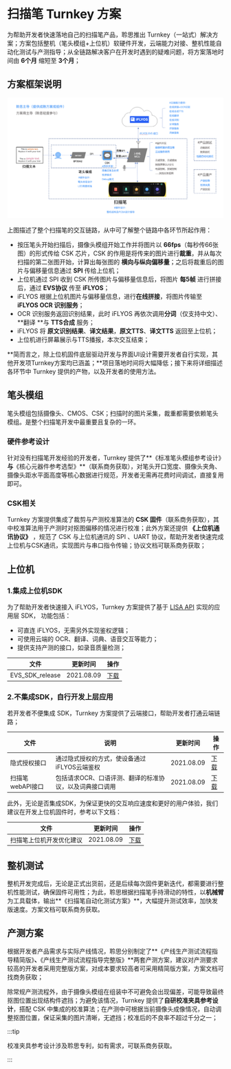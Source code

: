 # 扫描笔 Turnkey 方案

为帮助开发者快速落地自己的扫描笔产品，聆思推出 Turnkey（一站式）解决方案；方案包括整机（笔头模组+上位机）软硬件开发，云端能力对接、整机性能自动化测试与产测指导；从全链路解决客户在开发时遇到的疑难问题，将方案落地时间由 **6个月** 缩短至 **3个月**；



## 方案框架说明 

![](./files/frame.png)

上图描述了整个扫描笔的交互链路，从中可了解整个链路中各环节所起作用：

- 按压笔头开始扫描后，摄像头模组开始工作并将图片以 **66fps**（每秒传66张图）的形式传给 CSK 芯片，CSK 的作用是将传来的图片进行**裁重**，并从每次扫描的第二张图开始，计算出每张图的 **横向与纵向偏移量**；之后将裁重后的图片与偏移量信息通过 **SPI** 传给上位机；
- 上位机通过 SPI 收到 CSK 所传图片与偏移量信息后，将图片 **每5帧** 进行拼接后，通过 **EVS协议** 传至 **iFLYOS**；
- iFLYOS 根据上位机图片与偏移量信息，进行**在线拼接**，将图片传输至 **iFLYOS OCR 识别服务**；
- OCR 识别服务返回识别结果，此时 iFLYOS 再依次调用**分词**（仅支持中文）、**翻译 **与 **TTS合成** 服务；
- iFLYOS 将 **原文识别结果**、**译文结果**，**原文TTS**、**译文TTS** 返回至上位机；
- 上位机进行屏幕展示与TTS播报，本次交互结束；

**简而言之，除上位机固件底层驱动开发与界面UI设计需要开发者自行实现，其他开发项Turnkey方案均已涵盖；**项目落地时间将大幅降低；接下来将详细描述各环节中 Turnkey 提供的产物，以及开发者的使用方法。



## 笔头模组

笔头模组包括摄像头、CMOS、CSK；扫描时的图片采集，裁重都需要依赖笔头模组。是整个扫描笔开发中最重要且复杂的一环。

### 硬件参考设计

针对没有扫描笔开发经验的开发者，Turnkey 提供了**《标准笔头模组参考设计》**与**《核心元器件参考选型》**（联系商务获取），对笔头开口宽度、摄像头夹角、摄像头距水平面高度等核心数据进行规范，开发者无需再花费时间调试，直接复用即可。

### CSK相关

Turnkey 方案提供集成了裁剪与产测校准算法的 **CSK 固件**（联系商务获取），其中校准算法用于产测时对抠图偏移的情况进行校准；此外方案还提供 **《上位机通讯协议》**  ，规范了 CSK 与上位机通讯的 SPI 、UART 协议，帮助开发者快速完成上位机与CSK通讯，实现图片与串口指令传输；协议文档可联系商务获取；

 

## 上位机

### 1.集成上位机SDK

为了帮助开发者快速接入 iFLYOS，Turnkey 方案提供了基于 [LISA API](https://open.listenai.com/resource/open/doc_resource%2F%E6%89%AB%E6%8F%8F%E7%AC%94%2F%E4%B8%8A%E4%BD%8D%E6%9C%BA%2FLISA%20API%20%E5%8F%82%E8%80%83%E6%89%8B%E5%86%8CV1.3.pdf) 实现的应用层 SDK， 功能包括：

- 可直连 iFLYOS，无需另外实现鉴权逻辑；
- 可使用云端的 OCR、翻译、词典、语音交互等能力；
- 提供支持产测的接口，如录音质量检测；

| 文件            | 更新时间   | 操作                                                         |
| --------------- | ---------- | ------------------------------------------------------------ |
| EVS_SDK_release | 2021.08.09 | [下载](https://open.listenai.com/resource/open/doc_resource%2F%E6%89%AB%E6%8F%8F%E7%AC%94%2F%E4%B8%8A%E4%BD%8D%E6%9C%BA%2FEVS_SDK-20210730-release.7z) |

### 2.不集成SDK，自行开发上层应用

若开发者不便集成 SDK，Turnkey 方案提供了云端接口，帮助开发者打通云端链路；

| 文件             | 说明                                                    | 更新时间   | 操作                                                         |
| ---------------- | ------------------------------------------------------- | ---------- | ------------------------------------------------------------ |
| 隐式授权接口     | 通过隐式授权的方式，使设备通过iFLYOS云端鉴权            | 2021.08.09 | [下载](https://open.listenai.com/resource/open/doc_resource%2F%E6%89%AB%E6%8F%8F%E7%AC%94%2F%E4%B8%8A%E4%BD%8D%E6%9C%BA%2FiFLYOS%E9%9A%90%E5%BC%8F%E6%8E%88%E6%9D%83%E6%8E%A5%E5%8F%A3%E6%96%87%E6%A1%A3.pdf) |
| 扫描笔webAPI接口 | 包括请求OCR、口语评测、翻译的标准协议，以及词典接口调用 | 2021.08.09 | [下载](https://open.listenai.com/resource/open/doc_resource%2F%E6%89%AB%E6%8F%8F%E7%AC%94%2F%E4%B8%8A%E4%BD%8D%E6%9C%BA%2F%E6%89%AB%E6%8F%8F%E7%AC%94webAPI%E6%8E%A5%E5%8F%A3%20-%20iFLYOS.pdf) |

此外，无论是否集成SDK，为保证更快的交互响应速度和更好的用户体验，我们建议在开发上位机固件时，参考以下文档：

| 文件                     | 更新时间   | 操作                                                         |
| ------------------------ | ---------- | ------------------------------------------------------------ |
| 扫描笔上位机开发优化建议 | 2021.08.09 | [下载](https://open.listenai.com/resource/open/doc_resource%2F%E6%89%AB%E6%8F%8F%E7%AC%94%2F%E4%B8%8A%E4%BD%8D%E6%9C%BA%2F%E6%89%AB%E6%8F%8F%E7%AC%94%E4%B8%8A%E4%BD%8D%E6%9C%BA%E5%BC%80%E5%8F%91%E4%BC%98%E5%8C%96%E5%BB%BA%E8%AE%AE.pdf) |



## 整机测试

整机开发完成后，无论是正式出货前，还是后续每次固件更新迭代，都需要进行整机性能测试，确保固件可用性；为此，聆思根据扫描笔手持滑动的特性，以**机械臂**为工具载体，输出**《扫描笔自动化测试方案》**，⼤幅提升测试效率，加快发版速度。方案文档可联系商务获取。



## 产测方案

根据开发者产品需求与实际产线情况，聆思分别制定了**《产线生产测试流程指导精简版》**、**《产线生产测试流程指导完整版》**两套产测方案，建议对产测要求较高的开发者采用完整版方案，对成本要求较高者可采用精简版方案，方案文档可找商务获取；

除常规产测流程外，由于摄像头模组在组装中不可避免会出现偏差，可能导致最终抠图位置出现结构件遮挡；为避免该情况，Turnkey 提供了**自研校准夹具参考设计**，搭配 CSK 中集成的校准算法；在产测中可根据当前摄像头成像情况，自动调整抠图位置，保证采集的图片清晰，无遮挡；校准后的不良率不超过千分之一；

:::tip

校准夹具参考设计涉及聆思专利，如有需求，可联系商务获取。

:::
